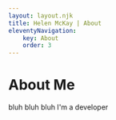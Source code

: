 ```yaml
---
layout: layout.njk
title: Helen McKay | About
eleventyNavigation:
    key: About
    order: 3
---
```


# About Me

bluh bluh bluh I'm a developer